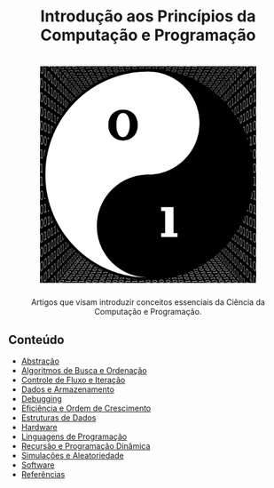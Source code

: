 <h1 align="center">Introdução aos Princípios da Computação e Programação</h1>

<h1 align="center">
    <img src="https://raw.githubusercontent.com/the-akira/IntroComp/master/Avatar.png"> </br>
</h1>

<p align="center">Artigos que visam introduzir conceitos essenciais da Ciência da Computação e Programação.</p>

## Conteúdo

- [Abstração](https://github.com/the-akira/IntroComp/blob/master/materiais/Abstra%C3%A7%C3%A3o/Artigo.md)
- [Algoritmos de Busca e Ordenação](https://github.com/the-akira/IntroComp/blob/master/materiais/Algoritmos%20de%20Busca%20e%20Ordena%C3%A7%C3%A3o/Artigo.md)
- [Controle de Fluxo e Iteração](https://github.com/the-akira/IntroComp/blob/master/materiais/Controle%20de%20Fluxo%20e%20Itera%C3%A7%C3%A3o/Controle%20de%20Fluxo%20e%20Itera%C3%A7%C3%A3o.md)
- [Dados e Armazenamento](https://github.com/the-akira/IntroComp/blob/master/materiais/Dados%20e%20Armazenamento/Artigo.md)
- [Debugging](https://github.com/the-akira/IntroComp/blob/master/materiais/Debugging/Debugging.md)
- [Eficiência e Ordem de Crescimento](https://github.com/the-akira/IntroComp/blob/master/materiais/Efici%C3%AAncia%20e%20Ordem%20de%20Crescimento/Artigo.md)
- [Estruturas de Dados](https://github.com/the-akira/IntroComp/blob/master/materiais/Estruturas%20de%20Dados/Artigo.md)
- [Hardware](https://github.com/the-akira/IntroComp/blob/master/materiais/Hardware/Artigo.md)
- [Linguagens de Programação](https://github.com/the-akira/IntroComp/blob/master/materiais/Linguagens%20de%20Programa%C3%A7%C3%A3o/Artigo.md)
- [Recursão e Programação Dinâmica](https://github.com/the-akira/IntroComp/blob/master/materiais/Recurs%C3%A3o/Artigo.md)
- [Simulações e Aleatoriedade](https://github.com/the-akira/IntroComp/blob/master/materiais/Simula%C3%A7%C3%B5es%20e%20Aleatoriedade/Artigo.md)
- [Software](https://github.com/the-akira/IntroComp/blob/master/materiais/Software/Artigo.md)
- [Referências](https://github.com/the-akira/IntroComp/blob/master/materiais/Refer%C3%AAncias.md)